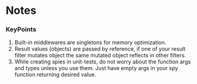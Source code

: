 # Notes

### KeyPoints
1. Built-in middlewares are singletons for memory optimization.
2. Result values (objects) are passed by reference, if one of your result filter mutates object the same mutated object reflects in other filters.
3. While creating spies in unit-tests, do not worry about the function args and types unless you use them. Just have empty args in your spy function returning desired value.
